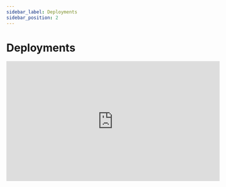 ```yaml
---
sidebar_label: Deployments
sidebar_position: 2
---
```



# Deployments


<iframe width="560" height="315" src="https://www.youtube.com/embed/KI0ml65D8Ws?si=aS8lw2lRnjsSQIR0" title="YouTube video player" frameborder="0" allow="accelerometer; autoplay; clipboard-write; encrypted-media; gyroscope; picture-in-picture; web-share" allowfullscreen></iframe>